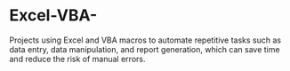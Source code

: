 # Excel-VBA-
Projects using Excel and  VBA macros to automate repetitive tasks such as data entry, data manipulation, and report generation, which can save time and reduce the risk of manual errors.
